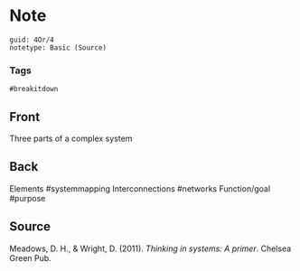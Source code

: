 # Note
```
guid: 4Or/4
notetype: Basic (Source)
```

### Tags
```
#breakitdown
```

## Front
Three parts of a complex system

## Back
Elements #systemmapping
Interconnections #networks
Function/goal #purpose

## Source

<div><div>
<div>Meadows, D. H., & Wright, D. (2011). <i>Thinking in systems: A primer</i>. Chelsea Green Pub.</div>
</div></div>

